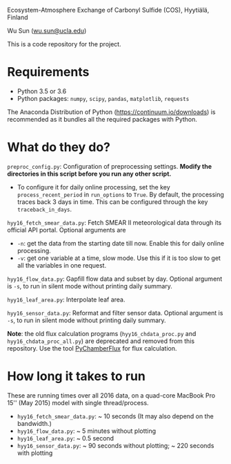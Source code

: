 Ecosystem-Atmosphere Exchange of Carbonyl Sulfide (COS), Hyytiälä, Finland

Wu Sun (wu.sun@ucla.edu)

This is a code repository for the project.


# Requirements

- Python 3.5 or 3.6
- Python packages: `numpy`, `scipy`, `pandas`, `matplotlib`, `requests`

The Anaconda Distribution of Python (https://continuum.io/downloads) is recommended as it bundles all the required packages with Python.


# What do they do?

`preproc_config.py`: Configuration of preprocessing settings. **Modify the directories in this script before you run any other script.**
- To configure it for daily online processing, set the key `process_recent_period` in `run_options` to `True`. By default, the processing traces back 3 days in time. This can be configured through the key `traceback_in_days`. 

`hyy16_fetch_smear_data.py`: Fetch SMEAR II meteorological data through its official API portal. Optional arguments are
- `-n`: get the data from the starting date till now. Enable this for daily online processing.
- `-v`: get one variable at a time, slow mode. Use this if it is too slow to get all the variables in one request.

`hyy16_flow_data.py`: Gapfill flow data and subset by day. Optional argument is `-s`, to run in silent mode without printing daily summary.

`hyy16_leaf_area.py`: Interpolate leaf area.

`hyy16_sensor_data.py`: Reformat and filter sensor data. Optional argument is `-s`, to run in silent mode without printing daily summary.

**Note**: the old flux calculation programs (`hyy16_chdata_proc.py` and `hyy16_chdata_proc_all.py`) are deprecated and removed from this repository. Use the tool [PyChamberFlux](https://github.com/geoalchimista/chflux/) for flux calculation.


# How long it takes to run

These are running times over all 2016 data, on a quad-core MacBook Pro 15'' (May 2015) model with single thread/process.

- `hyy16_fetch_smear_data.py`: ~ 10 seconds (It may also depend on the bandwidth.)
- `hyy16_flow_data.py`: ~ 5 minutes without plotting
- `hyy16_leaf_area.py`: ~ 0.5 second
- `hyy16_sensor_data.py`: ~ 90 seconds without plotting; ~ 220 seconds with plotting
